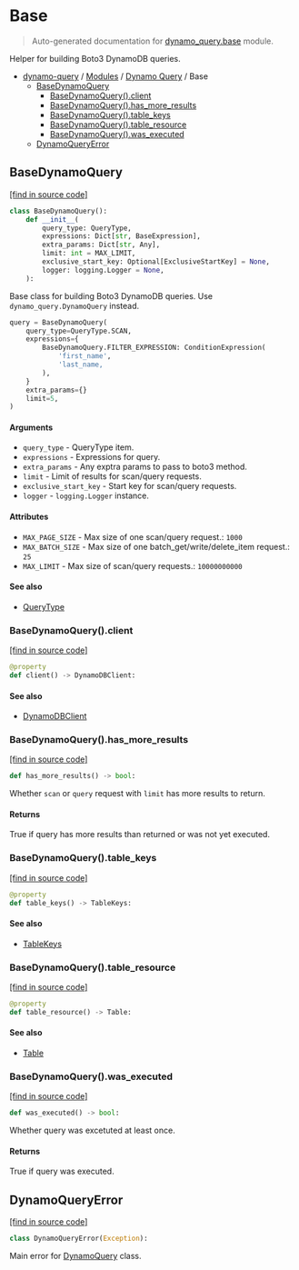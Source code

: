 # Base

> Auto-generated documentation for [dynamo_query.base](https://github.com/altitudenetworks/dynamoquery/blob/master/dynamo_query/base.py) module.

Helper for building Boto3 DynamoDB queries.

- [dynamo-query](../README.md#dynamoquery) / [Modules](../MODULES.md#dynamo-query-modules) / [Dynamo Query](index.md#dynamo-query) / Base
    - [BaseDynamoQuery](#basedynamoquery)
        - [BaseDynamoQuery().client](#basedynamoqueryclient)
        - [BaseDynamoQuery().has_more_results](#basedynamoqueryhas_more_results)
        - [BaseDynamoQuery().table_keys](#basedynamoquerytable_keys)
        - [BaseDynamoQuery().table_resource](#basedynamoquerytable_resource)
        - [BaseDynamoQuery().was_executed](#basedynamoquerywas_executed)
    - [DynamoQueryError](#dynamoqueryerror)

## BaseDynamoQuery

[[find in source code]](https://github.com/altitudenetworks/dynamoquery/blob/master/dynamo_query/base.py#L41)

```python
class BaseDynamoQuery():
    def __init__(
        query_type: QueryType,
        expressions: Dict[str, BaseExpression],
        extra_params: Dict[str, Any],
        limit: int = MAX_LIMIT,
        exclusive_start_key: Optional[ExclusiveStartKey] = None,
        logger: logging.Logger = None,
    ):
```

Base class for building Boto3 DynamoDB queries. Use
`dynamo_query.DynamoQuery` instead.

```python
query = BaseDynamoQuery(
    query_type=QueryType.SCAN,
    expressions={
        BaseDynamoQuery.FILTER_EXPRESSION: ConditionExpression(
            'first_name',
            'last_name,
        ),
    }
    extra_params={}
    limit=5,
)
```

#### Arguments

- `query_type` - QueryType item.
- `expressions` - Expressions for query.
- `extra_params` - Any exptra params to pass to boto3 method.
- `limit` - Limit of results for scan/query requests.
- `exclusive_start_key` - Start key for scan/query requests.
- `logger` - `logging.Logger` instance.

#### Attributes

- `MAX_PAGE_SIZE` - Max size of one scan/query request.: `1000`
- `MAX_BATCH_SIZE` - Max size of one batch_get/write/delete_item request.: `25`
- `MAX_LIMIT` - Max size of scan/query requests.: `10000000000`

#### See also

- [QueryType](enums.md#querytype)

### BaseDynamoQuery().client

[[find in source code]](https://github.com/altitudenetworks/dynamoquery/blob/master/dynamo_query/base.py#L135)

```python
@property
def client() -> DynamoDBClient:
```

#### See also

- [DynamoDBClient](types.md#dynamodbclient)

### BaseDynamoQuery().has_more_results

[[find in source code]](https://github.com/altitudenetworks/dynamoquery/blob/master/dynamo_query/base.py#L148)

```python
def has_more_results() -> bool:
```

Whether `scan` or `query` request with `limit` has more results to return.

#### Returns

True if query has more results than returned or was not yet executed.

### BaseDynamoQuery().table_keys

[[find in source code]](https://github.com/altitudenetworks/dynamoquery/blob/master/dynamo_query/base.py#L128)

```python
@property
def table_keys() -> TableKeys:
```

#### See also

- [TableKeys](types.md#tablekeys)

### BaseDynamoQuery().table_resource

[[find in source code]](https://github.com/altitudenetworks/dynamoquery/blob/master/dynamo_query/base.py#L121)

```python
@property
def table_resource() -> Table:
```

#### See also

- [Table](types.md#table)

### BaseDynamoQuery().was_executed

[[find in source code]](https://github.com/altitudenetworks/dynamoquery/blob/master/dynamo_query/base.py#L139)

```python
def was_executed() -> bool:
```

Whether query was excetuted at least once.

#### Returns

True if query was executed.

## DynamoQueryError

[[find in source code]](https://github.com/altitudenetworks/dynamoquery/blob/master/dynamo_query/base.py#L35)

```python
class DynamoQueryError(Exception):
```

Main error for [DynamoQuery](dynamo_query.md#dynamoquery) class.
